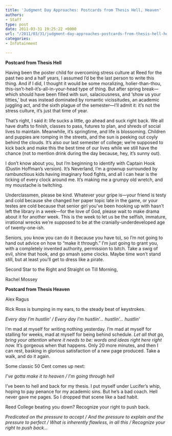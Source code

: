 ```yaml
---
title: 'Judgment Day Approaches: Postcards from Thesis Hell, Heaven'
authors:
- Staff
type: post
date: 2011-03-31 19:25:22 +0000
url: "/2011/03/31/judgment-day-approaches-postcards-from-thesis-hell-heaven/"
categories:
- Infotainment

---
```

**Postcard from Thesis Hell**

Having been the poster child for overcoming stress culture at Reed for the past two and a half years, I assumed I’d be the last person to write this thing. And if I did, I thought it would be some moralizing, holier-than-thou, this-isn’t-hell-it’s-all-in-your-head type of thing. But after spring break—which should have been filled with sun, salaciousness, and ‘show us your titties,’ but was instead dominated by romantic vicissitudes, an academic juggling act, and the sixth plague of the semester—I’ll admit it: it’s not the stress culture, it’s just that time of year.

That’s right, I said it: life sucks a little, go ahead and suck right back. We all have drafts to finish, classes to pass, futures to plan, and shreds of social lives to maintain. Meanwhile, it’s springtime, and life is blossoming. Children and puppies are romping in the streets, and the sun is peeking out coyly behind the clouds. It’s also our last semester of college; we’re supposed to kick back and make this the best time of our lives while we still have the chance (not to mention drink during the day because, hey, it’s sunny out).

I don’t know about you, but I’m beginning to identify with Captain Hook (Dustin Hoffman’s version). It’s Neverland, I’m a grownup surrounded by rambunctious kids having imaginary food fights, and all I can hear is the ticking of every clock around me. It’s making me a grumpy old wretch, and my moustache is twitching.

Underclassmen, please be kind. Whatever your gripe is—your friend is testy and cold because she changed her paper topic late in the game, or your testes are cold because that senior girl you’ve been hooking up with hasn’t left the library in a week—for the love of God, please wait to make drama about it for another week. This is the week to let us be the selfish, immature, irrational wrecks we’re supposed to be at the cranially-underdeveloped age of twenty-one-ish.

Seniors, you know you can do it (because you have to), so I’m not going to hand out advice on how to “make it through.” I’m just going to grant you, with a completely invented authority, permission to bitch. Take a swig of evil, shine that hook, and go smash some clocks. Maybe time won’t stand still, but at least you’ll get to dress like a pirate.

Second Star to the Right and Straight on Till Morning,
  
Rachel Mossey

**Postcard from Thesis Heaven**
  
Alex Ragus

Rick Ross is bumping in my ears, to the steady beat of keystrokes.

_Every day I’m hustlin’ / Every day I’m hustlin’&#8230; hustlin’&#8230; hustlin’_

I’m mad at myself for writing nothing yesterday. I’m mad at myself for stalling for weeks, mad at myself for being behind schedule. _Let all that go, bring your attention where it needs to be: words and ideas right here right now._ It’s gorgeous when that happens. Only 20 more minutes, and then I can rest, basking in glorious satisfaction of a new page produced. Take a walk, and do it again.

Some classic 50 Cent comes up next:

_I’ve gotta make it to heaven / I’m going through hell_

I’ve been to hell and back for my thesis. I put myself under Lucifer’s whip, hoping to pay penance for my academic sins. But he’s a bad coach. Hell never gave me pages. So I dropped that scene like a bad habit.

Reed College beating you down? Recognize your right to push back.

_Predicated on the pressure to accept / And the pressure to explain and the pressure to perfect / What is inherently flawless, in all this / Recognize your right to push back…_